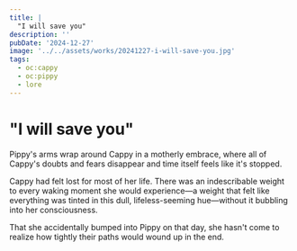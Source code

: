 ```yaml
---
title: |
  "I will save you"
description: ''
pubDate: '2024-12-27'
image: '../../assets/works/20241227-i-will-save-you.jpg'
tags:
  - oc:cappy
  - oc:pippy
  - lore
---
```


# "I will save you"

Pippy's arms wrap around Cappy in a motherly embrace, where all of Cappy's doubts and fears disappear and time itself feels like it's stopped.

Cappy had felt lost for most of her life. There was an indescribable weight to every waking moment she would experience&mdash;a weight that felt like everything was tinted in this dull, lifeless-seeming hue&mdash;without it bubbling into her consciousness.

That she accidentally bumped into Pippy on that day, she hasn't come to realize how tightly their paths would wound up in the end.

